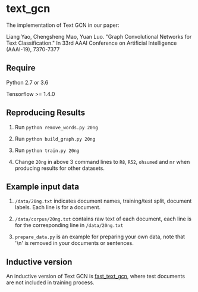 # text_gcn

The implementation of Text GCN in our paper:

Liang Yao, Chengsheng Mao, Yuan Luo. "Graph Convolutional Networks for Text Classification." In 33rd AAAI Conference on Artificial Intelligence (AAAI-19), 7370-7377


## Require

Python 2.7 or 3.6

Tensorflow >= 1.4.0

## Reproducing Results

1. Run `python remove_words.py 20ng`

2. Run `python build_graph.py 20ng`

3. Run `python train.py 20ng`

4. Change `20ng` in above 3 command lines to `R8`, `R52`, `ohsumed` and `mr` when producing results for other datasets.

## Example input data

1. `/data/20ng.txt` indicates document names, training/test split, document labels. Each line is for a document.

2. `/data/corpus/20ng.txt` contains raw text of each document, each line is for the corresponding line in `/data/20ng.txt`

3. `prepare_data.py` is an example for preparing your own data, note that '\n' is removed in your documents or sentences.

## Inductive version

An inductive version of Text GCN is [fast_text_gcn](https://github.com/yao8839836/fast_text_gcn), where test documents are not included in training process.

